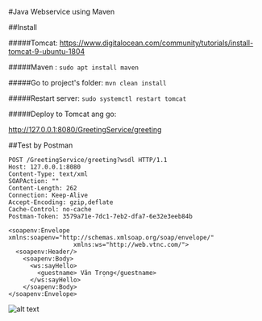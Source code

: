 #Java Webservice using Maven

##Install

#####Tomcat: https://www.digitalocean.com/community/tutorials/install-tomcat-9-ubuntu-1804 

#####Maven : ```sudo apt install maven```

#####Go to project's folder:   ```mvn clean install```   

#####Restart server: ```sudo systemctl restart tomcat```

#####Deploy to Tomcat ang go:

   http://127.0.0.1:8080/GreetingService/greeting
   
##Test by Postman

    POST /GreetingService/greeting?wsdl HTTP/1.1
    Host: 127.0.0.1:8080
    Content-Type: text/xml
    SOAPAction: ""
    Content-Length: 262
    Connection: Keep-Alive
    Accept-Encoding: gzip,deflate
    Cache-Control: no-cache
    Postman-Token: 3579a71e-7dc1-7eb2-dfa7-6e32e3eeb84b
    
    <soapenv:Envelope xmlns:soapenv="http://schemas.xmlsoap.org/soap/envelope/" 
                      xmlns:ws="http://web.vtnc.com/">
      <soapenv:Header/>
        <soapenv:Body>
          <ws:sayHello>
            <guestname> Văn Trọng</guestname>
          </ws:sayHello>
        </soapenv:Body>
    </soapenv:Envelope>


![alt text](https://raw.githubusercontent.com/vantrong291/SOA/master/web-service/img/test.png "Logo Title Text 1")
